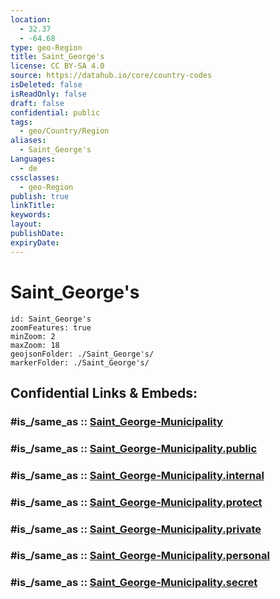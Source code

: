 ```yaml
---
location:
  - 32.37
  - -64.68
type: geo-Region
title: Saint_George's
license: CC BY-SA 4.0
source: https://datahub.io/core/country-codes
isDeleted: false
isReadOnly: false
draft: false
confidential: public
tags:
  - geo/Country/Region
aliases:
  - Saint_George's
Languages:
  - de
cssclasses:
  - geo-Region
publish: true
linkTitle:
keywords:
layout:
publishDate:
expiryDate:
---
```


# Saint_George's

```leaflet
id: Saint_George's
zoomFeatures: true 
minZoom: 2 
maxZoom: 18
geojsonFolder: ./Saint_George's/
markerFolder: ./Saint_George's/
```


## Confidential Links & Embeds: 

### #is_/same_as :: [Saint_George-Municipality](/_Standards/Earth/Continent/America~Caribbean/Bermuda/Counties/Saint_George-Municipality.md) 

### #is_/same_as :: [Saint_George-Municipality.public](/_public/Earth/Continent/America~Caribbean/Bermuda/Counties/Saint_George-Municipality.public.md) 

### #is_/same_as :: [Saint_George-Municipality.internal](/_internal/Earth/Continent/America~Caribbean/Bermuda/Counties/Saint_George-Municipality.internal.md) 

### #is_/same_as :: [Saint_George-Municipality.protect](/_protect/Earth/Continent/America~Caribbean/Bermuda/Counties/Saint_George-Municipality.protect.md) 

### #is_/same_as :: [Saint_George-Municipality.private](/_private/Earth/Continent/America~Caribbean/Bermuda/Counties/Saint_George-Municipality.private.md) 

### #is_/same_as :: [Saint_George-Municipality.personal](/_personal/Earth/Continent/America~Caribbean/Bermuda/Counties/Saint_George-Municipality.personal.md) 

### #is_/same_as :: [Saint_George-Municipality.secret](/_secret/Earth/Continent/America~Caribbean/Bermuda/Counties/Saint_George-Municipality.secret.md)

